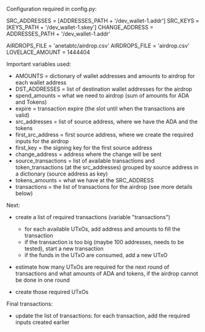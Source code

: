 
Configuration required in config.py:

SRC_ADDRESSES = [ADDRESSES_PATH + '/dev_wallet-1.addr']
SRC_KEYS = [KEYS_PATH + '/dev_wallet-1.skey']
CHANGE_ADDRESS = ADDRESSES_PATH + '/dev_wallet-1.addr'

AIRDROPS_FILE = 'anetabtc/airdrop.csv'
AIRDROPS_FILE = 'airdrop.csv'
LOVELACE_AMOUNT = 1444404


Important variables used:
- AMOUNTS = dictionary of wallet addresses and amounts to airdrop for each wallet address
- DST_ADDRESSES = list of destination wallet addresses for the airdrop 
- spend_amounts = what we need to airdrop (sum of amounts for ADA and Tokens)
- expire = transaction expire (the slot until when the transactions are valid)
- src_addresses = list of source address, where we have the ADA and the tokens
- first_src_address = first source address, where we create the required inputs for the airdrop
- first_key = the signing key for the first source address
- change_address = address where the change will be sent
- source_transactions = list of available transactions and token_transactions (at the src_addresses)
  grouped by source address in a dictionary (source address as key)
- tokens_amounts = what we have at the SRC_ADDRESS
- transactions = the list of transactions for the airdrop (see more details below)

Next:
- create a list of required transactions (variable "transactions")
  - for each available UTxOs, add address and amounts to fill the transaction
  - if the transaction is too big (maybe 100 addresses, needs to be tested), start a new transaction
  - if the funds in the UTxO are consumed, add a new UTxO
- estimate how many UTxOs are required for the next round of transactions and 
  what amounts of ADA and tokens, if the airdrop cannot be done in one round

- create those required UTxOs

Final transactions:
- update the list of transactions: for each transaction, add the required inputs created earlier

